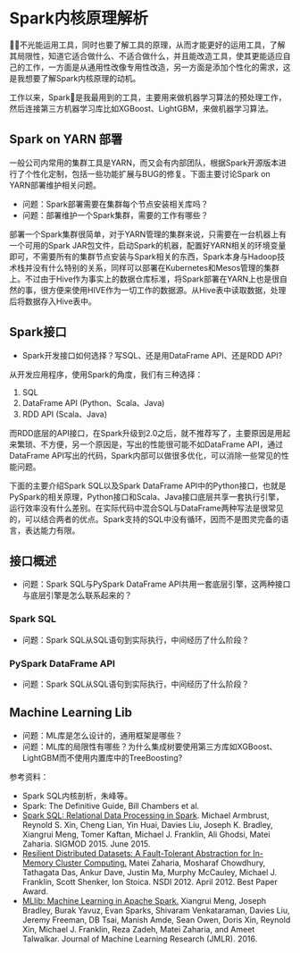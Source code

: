 # Spark内核原理解析

不光能运用工具，同时也要了解工具的原理，从而才能更好的运用工具，了解其局限性，知道它适合做什么、不适合做什么，并且能改造工具，使其更能适应自己的工作，一方面是从通用性改像专用性改造，另一方面是添加个性化的需求，这是我想要了解Spark内核原理的动机。

工作以来，Spark是我最用到的工具，主要用来做机器学习算法的预处理工作，然后连接第三方机器学习库比如XGBoost、LightGBM，来做机器学习算法。

## Spark on YARN 部署

一般公司内常用的集群工具是YARN，而又会有内部团队，根据Spark开源版本进行了个性化定制，包括一些功能扩展与BUG的修复。下面主要讨论Spark on YARN部署维护相关问题。

- 问题：Spark部署需要在集群每个节点安装相关库吗？
- 问题：部署维护一个Spark集群，需要的工作有哪些？

部署一个Spark集群很简单，对于YARN管理的集群来说，只需要在一台机器上有一个可用的Spark JAR包文件，启动Spark的机器，配置好YARN相关的环境变量即可，不需要所有的集群节点安装与Spark相关的东西，Spark本身与Hadoop技术栈并没有什么特别的关系，同样可以部署在Kubernetes和Mesos管理的集群上。不过由于Hive作为事实上的数据仓库标准，将Spark部署在YARN上也是很自然的事，很方便来使用HIVE作为一切工作的数据源。从Hive表中读取数据，处理后将数据存入Hive表中。

## Spark接口

- Spark开发接口如何选择？写SQL、还是用DataFrame API、还是RDD API?

从开发应用程序，使用Spark的角度，我们有三种选择：

1. SQL
2. DataFrame API (Python、Scala、Java)
3. RDD API (Scala、Java)

而RDD底层的API接口，在Spark升级到2.0之后，就不推荐写了，主要原因是用起来繁琐、不方便，另一个原因是，写出的性能很可能不如DataFrame API，通过DataFrame API写出的代码，Spark内部可以做很多优化，可以消除一些常见的性能问题。

下面的主要介绍Spark SQL以及Spark DataFrame API中的Python接口，也就是PySpark的相关原理，Python接口和Scala、Java接口底层共享一套执行引擎，运行效率没有什么差别。在实际代码中混合SQL与DataFrame两种写法是很常见的，可以结合两者的优点。Spark支持的SQL中没有循环，因而不是图灵完备的语言，表达能力有限。

## 接口概述

- 问题：Spark SQL与PySpark DataFrame API共用一套底层引擎，这两种接口与底层引擎是怎么联系起来的？

### Spark SQL

- 问题：Spark SQL从SQL语句到实际执行，中间经历了什么阶段？

### PySpark DataFrame API

- 问题：Spark SQL从SQL语句到实际执行，中间经历了什么阶段？

## Machine Learning Lib

- 问题：ML库是怎么设计的，通用框架是哪些？
- 问题：ML库的局限性有哪些？为什么集成树要使用第三方库如XGBoost、LightGBM而不使用内置库中的TreeBoosting?

参考资料：

- Spark SQL内核剖析，朱峰等。
- Spark: The Definitive Guide, Bill Chambers et al.
- [Spark SQL: Relational Data Processing in Spark](http://people.csail.mit.edu/matei/papers/2015/sigmod_spark_sql.pdf). Michael Armbrust, Reynold S. Xin, Cheng Lian, Yin Huai, Davies Liu, Joseph K. Bradley, Xiangrui Meng, Tomer Kaftan, Michael J. Franklin, Ali Ghodsi, Matei Zaharia. SIGMOD 2015. June 2015.
- [Resilient Distributed Datasets: A Fault-Tolerant Abstraction for In-Memory Cluster Computing.](http://people.csail.mit.edu/matei/papers/2012/nsdi_spark.pdf) Matei Zaharia, Mosharaf Chowdhury, Tathagata Das, Ankur Dave, Justin Ma, Murphy McCauley, Michael J. Franklin, Scott Shenker, Ion Stoica. NSDI 2012. April 2012. Best Paper Award.
- [MLlib: Machine Learning in Apache Spark.](http://www.jmlr.org/papers/volume17/15-237/15-237.pdf) Xiangrui Meng, Joseph Bradley, Burak Yavuz, Evan Sparks, Shivaram Venkataraman, Davies Liu, Jeremy Freeman, DB Tsai, Manish Amde, Sean Owen, Doris Xin, Reynold Xin, Michael J. Franklin, Reza Zadeh, Matei Zaharia, and Ameet Talwalkar. Journal of Machine Learning Research (JMLR). 2016.
